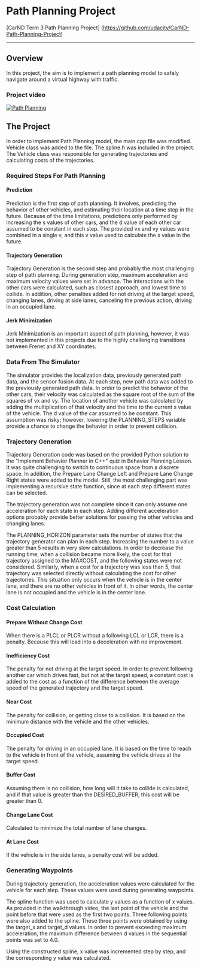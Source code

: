 # Path Planning Project
[CarND Term 3 Path Planning Project]
(https://github.com/udacity/CarND-Path-Planning-Project)

---

## Overview
In this project, the aim is to implement a path planning model to safely navigate around a virtual highway with traffic.

### Project video

[![Path Planning](http://img.youtube.com/vi/MVja8Lsb7NI/0.jpg)](http://www.youtube.com/watch?v=MVja8Lsb7NI)

## The Project
In order to implement Path Planning model, the main.cpp file was modified. Vehicle class was added to the file. The spline.h was included in the project. The Vehicle class was responsible for generating trajectories and calculating  costs of the trajectories.

### Required Steps For Path Planning

#### Prediction
Prediction is the first step of path planning. It involves, predicting the behavior of other vehicles, and estimating their location at a time step in the future. Because of the time limitations, predictions only performed by increasing the s values of other cars, and the d value of each other car assumed to be constant in each step. The provided vx and vy values were combined in a single v, and this v value used to calculate the s value in the future.

#### Trajectory Generation
Trajectory Generation is the second step and probably the most challenging step of path planning. During generation step, maximum acceleration and maximum velocity values were set in advance. The interactions with the other cars were calculated, such as closest approach, and lowest time to collide. In addition, other penalties added for not driving at the target speed, changing lanes, driving at side lanes, canceling the previous action, driving in an occupied lane.

#### Jerk Minimization
Jerk Minimization is an important aspect of path planning, however, it was not implemented in this projects due to the highly challenging transitions between Frenet and XY coordinates.

### Data From The Simulator
The simulator provides the localization data, previously generated path data, and the sensor fusion data. At each step, new path data was added to the previously generated path data. In order to predict the behavior of the other cars, their velocity was calculated as the square root of the sum of the squares of vx and vy. The location of another vehicle was calculated by adding the multiplication of that velocity and the time to the current s value of the vehicle. The d value of the car assumed to be constant. This assumption was risky; however, lowering the PLANNING_STEPS variable provide a chance to change the behavior in order to prevent collision.

### Trajectory Generation
Trajectory Generation code was based on the provided Python solution to the "Implement Behavior Planner in C++" quiz in Behavior Planning Lesson. It was quite challenging to switch to continuous space from a discrete space. In addition, the Prepare Lane Change Left and Prepare Lane Change Right states were added to the model. Still, the most challenging part was implementing a recursive state function, since at each step different states can be selected.

The trajectory generation was not complete since it can only assume one acceleration for each state in each step. Adding different acceleration options probably provide better solutions for passing the other vehicles and changing lanes.

The PLANNING_HORIZON parameter sets the number of states that the trajectory generator can plan in each step. Increasing the number to a value greater than 5 results in very slow calculations. In order to decrease the running time, when a collision became more likely, the cost for that trajectory assigned to the MAXCOST, and the following states were not considered. Similarly, when a cost for a trajectory was less than 5, that trajectory was selected directly without calculating the cost for other trajectories. This situation only occurs when the vehicle is in the center lane, and there are no other vehicles in front of it. In other words, the center lane is not occupied and the vehicle is in the center lane.

### Cost Calculation
#### Prepare Without Change Cost
When there is a PLCL or PLCR without a following LCL or LCR, there is a penalty. Because this will lead into a deceleration with no improvement.

#### Inefficiency Cost
The penalty for not driving at the target speed. In order to prevent following another car which drives fast, but not at the target speed, a constant cost is added to the cost as a function of the difference between the average speed of the generated trajectory and the target speed.

#### Near Cost
The penalty for collision, or getting close to a collision. It is based on the minimum distance with the vehicle and the other vehicles.

#### Occupied Cost
The penalty for driving in an occupied lane. It is based on the time to reach to the vehicle in front of the vehicle, assuming the vehicle drives at the target speed.

#### Buffer Cost
Assuming there is no collision, how long will it take to collide is calculated, and if that value is greater than the DESIRED_BUFFER, this cost will be greater than 0.

#### Change Lane Cost
Calculated to minimize the total number of lane changes.

#### At Lane Cost
If the vehicle is in the side lanes, a penalty cost will be added.

### Generating Waypoints
During trajectory generation, the acceleration values were calculated for the vehicle for each step. These values were used during generating waypoints.

The spline function was used to calculate y values as a function of x values. As provided in the walkthrough video, the last point of the vehicle and the point before that were used as the first two points. Three following points were also added to the spline. These three points were obtained by using the target_s and target_d values. In order to prevent exceeding maximum acceleration, the maximum difference between d values in the sequential points was set to 4.0.

Using the constructed spline, x value was incremented step by step, and the corresponding y value was calculated.
